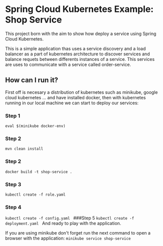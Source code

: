 # Spring Cloud Kubernetes Example: Shop Service #

This project born with the aim to show how deploy a service using Spring Cloud Kubernetes. 

This is a simple application thas uses  a service discovery and a load balancer as a  part of kubernetes architecture to discover services
and balance requets between differents instances of a service. This services are uses to communicate with a service
called order-service.

## How can I run it?

First off is necesary a distribution of kubernetes such as minikube, google cloud kubernetes ... and have installed
docker, then with kubernetes running in our local machine we can start to deploy our services: 

### Step 1
`eval $(minikube docker-env)
`
### Step 2
`mvn clean install
`
### Step 2
`docker build -t shop-service .
`
### Step 3
`kubectl create -f role.yaml
`
### Step 4
`kubectl create -f config.yaml
`
###Step 5
`kubectl create -f deployment.yaml
`
And ready to play with the application.

If you are using minikube don't forget run the next command to open a browser with the application:
` minikube service shop-service
`

